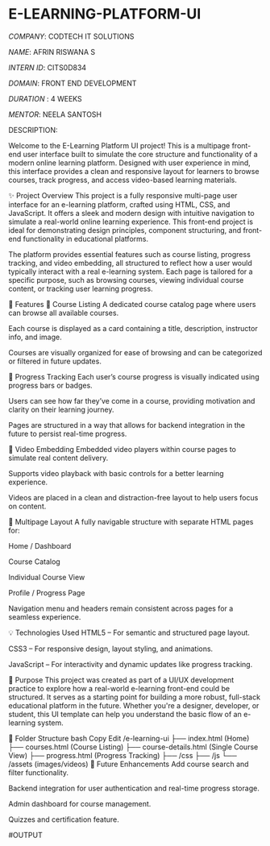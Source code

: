 # E-LEARNING-PLATFORM-UI

*COMPANY*: CODTECH IT SOLUTIONS

*NAME*: AFRIN RISWANA S

*INTERN ID*: CITS0D834

*DOMAIN*: FRONT END DEVELOPMENT

*DURATION* : 4 WEEKS

*MENTOR*: NEELA SANTOSH

DESCRIPTION:

Welcome to the E-Learning Platform UI project! This is a multipage front-end user interface built to simulate the core structure and functionality of a modern online learning platform. Designed with user experience in mind, this interface provides a clean and responsive layout for learners to browse courses, track progress, and access video-based learning materials.

✨ Project Overview
This project is a fully responsive multi-page user interface for an e-learning platform, crafted using HTML, CSS, and JavaScript. It offers a sleek and modern design with intuitive navigation to simulate a real-world online learning experience. This front-end project is ideal for demonstrating design principles, component structuring, and front-end functionality in educational platforms.

The platform provides essential features such as course listing, progress tracking, and video embedding, all structured to reflect how a user would typically interact with a real e-learning system. Each page is tailored for a specific purpose, such as browsing courses, viewing individual course content, or tracking user learning progress.

🚀 Features
📝 Course Listing
A dedicated course catalog page where users can browse all available courses.

Each course is displayed as a card containing a title, description, instructor info, and image.

Courses are visually organized for ease of browsing and can be categorized or filtered in future updates.

🎯 Progress Tracking
Each user’s course progress is visually indicated using progress bars or badges.

Users can see how far they’ve come in a course, providing motivation and clarity on their learning journey.

Pages are structured in a way that allows for backend integration in the future to persist real-time progress.

🎥 Video Embedding
Embedded video players within course pages to simulate real content delivery.

Supports video playback with basic controls for a better learning experience.

Videos are placed in a clean and distraction-free layout to help users focus on content.

📄 Multipage Layout
A fully navigable structure with separate HTML pages for:

Home / Dashboard

Course Catalog

Individual Course View

Profile / Progress Page

Navigation menu and headers remain consistent across pages for a seamless experience.

💡 Technologies Used
HTML5 – For semantic and structured page layout.

CSS3 – For responsive design, layout styling, and animations.

JavaScript – For interactivity and dynamic updates like progress tracking.

📌 Purpose
This project was created as part of a UI/UX development practice to explore how a real-world e-learning front-end could be structured. It serves as a starting point for building a more robust, full-stack educational platform in the future. Whether you're a designer, developer, or student, this UI template can help you understand the basic flow of an e-learning system.

📁 Folder Structure
bash
Copy
Edit
/e-learning-ui
  ├── index.html (Home)
  ├── courses.html (Course Listing)
  ├── course-details.html (Single Course View)
  ├── progress.html (Progress Tracking)
  ├── /css
  ├── /js
  └── /assets (images/videos)
📣 Future Enhancements
Add course search and filter functionality.

Backend integration for user authentication and real-time progress storage.

Admin dashboard for course management.

Quizzes and certification feature.

#OUTPUT


